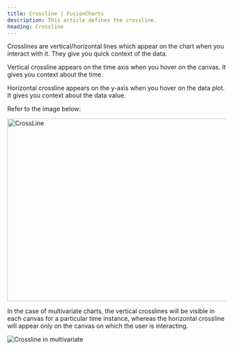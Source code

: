 ```yaml
---
title: Crossline | FusionCharts
description: This article defines the crossline.
heading: Crossline
---
```


Crosslines are vertical/horizontal lines which appear on the chart when you interact with it. They give you quick context of the data.

Vertical crossline appears on the time axis when you hover on the canvas. It gives you context about the time.

Horizontal crossline appears on the y-axis when you hover on the data plot. It gives you context about the data value.

Refer to the image below:

<img src="{% site.BASE_URL %}/images/fusiontime-component-cross-line.png" alt="CrossLine" width="700" height="420">

In the case of multivariate charts, the vertical crosslines will be visible in each canvas for a particular time instance, whereas the horizontal crossline will appear only on the canvas on which the user is interacting. 

![Crossline in multivariate](/gif/multivariate-crossline.gif)